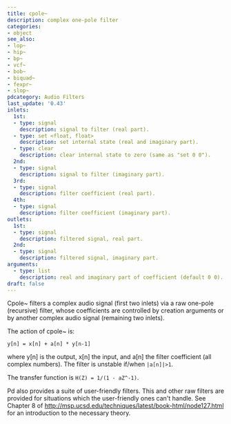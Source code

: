 ```yaml
---
title: cpole~
description: complex one-pole filter
categories:
- object
see_also:
- lop~
- hip~
- bp~
- vcf~
- bob~
- biquad~
- fexpr~
- slop~
pdcategory: Audio Filters
last_update: '0.43'
inlets:
  1st:
  - type: signal
    description: signal to filter (real part).
  - type: set <float, float>
    description: set internal state (real and imaginary part).
  - type: clear
    description: clear internal state to zero (same as "set 0 0").
  2nd:
  - type: signal
    description: signal to filter (imaginary part).
  3rd:
  - type: signal
    description: filter coefficient (real part).
  4th:
  - type: signal
    description: filter coefficient (imaginary part).
outlets:
  1st:
  - type: signal
    description: filtered signal, real part.
  2nd:
  - type: signal
    description: filtered signal, imaginary part.
arguments:
  - type: list
    description: real and imaginary part of coefficient (default 0 0).
draft: false
---
```

Cpole~ filters a complex audio signal (first two inlets) via a raw one-pole (recursive) filter, whose coefficients are controlled by creation arguments or by another complex audio signal (remaining two inlets).

The action of cpole~ is:

`y[n] = x[n] + a[n] * y[n-1]`

where y[n] is the output, x[n] the input, and a[n] the filter coefficient (all complex numbers). The filter is unstable if/when `|a[n]|>1`.

The transfer function is `H(Z) = 1/(1 - aZ^-1)`.

Pd also provides a suite of user-friendly filters. This and other raw filters are provided for situations which the user-friendly ones can't handle. See Chapter 8 of http://msp.ucsd.edu/techniques/latest/book-html/node127.html for an introduction to the necessary theory.

